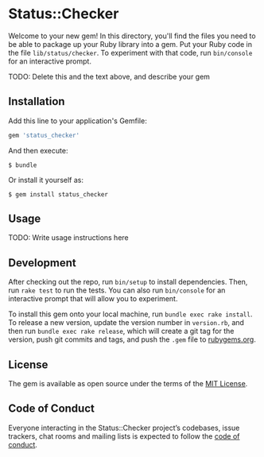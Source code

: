 # Status::Checker

Welcome to your new gem! In this directory, you'll find the files you need to be able to package up your Ruby library into a gem. Put your Ruby code in the file `lib/status/checker`. To experiment with that code, run `bin/console` for an interactive prompt.

TODO: Delete this and the text above, and describe your gem

## Installation

Add this line to your application's Gemfile:

```ruby
gem 'status_checker'
```

And then execute:

    $ bundle

Or install it yourself as:

    $ gem install status_checker

## Usage

TODO: Write usage instructions here

## Development

After checking out the repo, run `bin/setup` to install dependencies. Then, run `rake test` to run the tests. You can also run `bin/console` for an interactive prompt that will allow you to experiment.

To install this gem onto your local machine, run `bundle exec rake install`. To release a new version, update the version number in `version.rb`, and then run `bundle exec rake release`, which will create a git tag for the version, push git commits and tags, and push the `.gem` file to [rubygems.org](https://rubygems.org).

## License

The gem is available as open source under the terms of the [MIT License](https://opensource.org/licenses/MIT).

## Code of Conduct

Everyone interacting in the Status::Checker project’s codebases, issue trackers, chat rooms and mailing lists is expected to follow the [code of conduct](https://github.com/ethagnawl/status-checker/blob/master/CODE_OF_CONDUCT.md).
